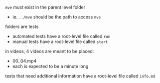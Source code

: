 `mve` must exist in the parent level folder  
+ ie. `../mve` should be the path to access `mve`  

folders are tests  
+ automated tests have a root-level file called `run`
+ manual tests have a root-level file called `start`

in videos, 4 videos are meant to be placed:
+ 00..04.mp4
+ each is expected to be a minute long

tests that need additional information have a root-level file called `info.md`
